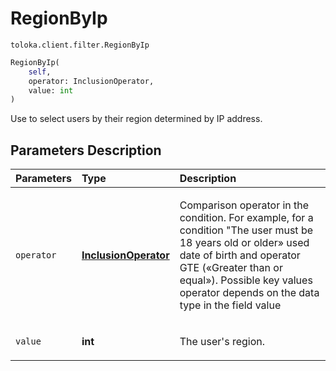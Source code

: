 # RegionByIp
`toloka.client.filter.RegionByIp`

```python
RegionByIp(
    self,
    operator: InclusionOperator,
    value: int
)
```

Use to select users by their region determined by IP address.

## Parameters Description

| Parameters | Type | Description |
| :----------| :----| :-----------|
`operator`|**[InclusionOperator](toloka.client.primitives.operators.InclusionOperator.md)**|<p>Comparison operator in the condition. For example, for a condition &quot;The user must be 18 years old or older» used date of birth and operator GTE («Greater than or equal»). Possible key values operator depends on the data type in the field value</p>
`value`|**int**|<p>The user&#x27;s region.</p>
